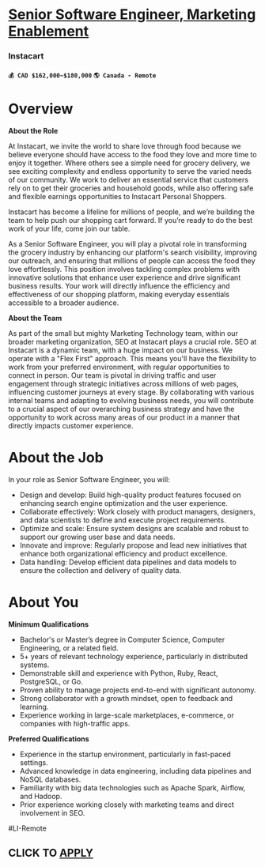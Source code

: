 # [Senior Software Engineer, Marketing Enablement](https://www.remotewlb.com/apply/senior-software-engineer-marketing-enablement)  
### Instacart  
#### `💰 CAD $162,000~$180,000` `🌎 Canada - Remote`  

#

# **Overview**

**About the Role**

At Instacart, we invite the world to share love through food because we believe everyone should have access to the food they love and more time to enjoy it together. Where others see a simple need for grocery delivery, we see exciting complexity and endless opportunity to serve the varied needs of our community. We work to deliver an essential service that customers rely on to get their groceries and household goods, while also offering safe and flexible earnings opportunities to Instacart Personal Shoppers.

Instacart has become a lifeline for millions of people, and we’re building the team to help push our shopping cart forward. If you’re ready to do the best work of your life, come join our table.

As a Senior Software Engineer, you will play a pivotal role in transforming the grocery industry by enhancing our platform's search visibility, improving our outreach, and ensuring that millions of people can access the food they love effortlessly. This position involves tackling complex problems with innovative solutions that enhance user experience and drive significant business results. Your work will directly influence the efficiency and effectiveness of our shopping platform, making everyday essentials accessible to a broader audience.

**About the Team**

As part of the small but mighty Marketing Technology team, within our broader marketing organization, SEO at Instacart plays a crucial role. SEO at Instacart is a dynamic team, with a huge impact on our business. We operate with a "Flex First" approach. This means you'll have the flexibility to work from your preferred environment, with regular opportunities to connect in person. Our team is pivotal in driving traffic and user engagement through strategic initiatives across millions of web pages, influencing customer journeys at every stage. By collaborating with various internal teams and adapting to evolving business needs, you will contribute to a crucial aspect of our overarching business strategy and have the opportunity to work across many areas of our product in a manner that directly impacts customer experience.

# **About the Job**

In your role as Senior Software Engineer, you will:

  * Design and develop: Build high-quality product features focused on enhancing search engine optimization and the user experience.
  * Collaborate effectively: Work closely with product managers, designers, and data scientists to define and execute project requirements.
  * Optimize and scale: Ensure system designs are scalable and robust to support our growing user base and data needs.
  * Innovate and improve: Regularly propose and lead new initiatives that enhance both organizational efficiency and product excellence.
  * Data handling: Develop efficient data pipelines and data models to ensure the collection and delivery of quality data.

# **About You**

**Minimum Qualifications**

  * Bachelor's or Master’s degree in Computer Science, Computer Engineering, or a related field.
  * 5+ years of relevant technology experience, particularly in distributed systems.
  * Demonstrable skill and experience with Python, Ruby, React, PostgreSQL, or Go.
  * Proven ability to manage projects end-to-end with significant autonomy.
  * Strong collaborator with a growth mindset, open to feedback and learning.
  * Experience working in large-scale marketplaces, e-commerce, or companies with high-traffic apps.

**Preferred Qualifications**

  * Experience in the startup environment, particularly in fast-paced settings.
  * Advanced knowledge in data engineering, including data pipelines and NoSQL databases.
  * Familiarity with big data technologies such as Apache Spark, Airflow, and Hadoop.
  * Prior experience working closely with marketing teams and direct involvement in SEO.

#LI-Remote

  
## CLICK TO [APPLY](https://www.remotewlb.com/apply/senior-software-engineer-marketing-enablement)

